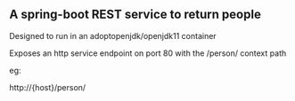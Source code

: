 ## A spring-boot REST service to return people

Designed to run in an adoptopenjdk/openjdk11 container

Exposes an http service endpoint on port 80 with the /person/ context path

eg:

http://{host}/person/
